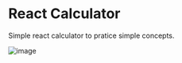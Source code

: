 # React Calculator
Simple react calculator to pratice simple concepts.

![image](https://github.com/PedroEugenio/react-calculator/assets/6796382/ce90f8ea-4a0d-45a4-9b4a-94f4c0126d6e)